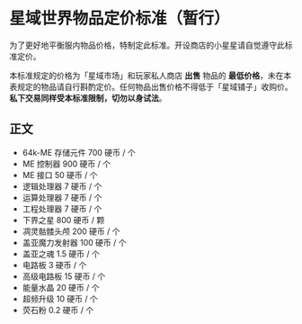 # 星域世界物品定价标准（暂行）

为了更好地平衡服内物品价格，特制定此标准。开设商店的小星星请自觉遵守此标准定价。

本标准规定的价格为「星域市场」和玩家私人商店 **出售** 物品的 **最低价格**，未在本表规定的物品请自行斟酌定价。任何物品出售价格不得低于「星域铺子」收购价。**私下交易同样受本标准限制，切勿以身试法**。

## 正文

- 64k-ME 存储元件 700 硬币 / 个
- ME 控制器 900 硬币 / 个
- ME 接口 50 硬币 / 个
- 逻辑处理器 7 硬币 / 个
- 运算处理器 7 硬币 / 个
- 工程处理器 7 硬币 / 个
- 下界之星 800 硬币 / 颗
- 凋灵骷髅头颅 200 硬币 / 个
- 盖亚魔力发射器 100 硬币 / 个
- 盖亚之魂 1.5 硬币 / 个
- 电路板 3 硬币 / 个
- 高级电路板 15 硬币 / 个
- 能量水晶 20 硬币 / 个
- 超频升级 10 硬币 / 个
- 荧石粉 0.2 硬币 / 个 
